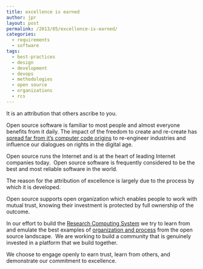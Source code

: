 ```yaml
---
title: excellence is earned
author: jpr
layout: post
permalink: /2013/05/excellence-is-earned/
categories:
  - requirements
  - software
tags:
  - best-practices
  - design
  - development
  - devops
  - methodologies
  - open source
  - organizations
  - rcs
---
```

It is an attribution that others ascribe to you.

Open source software is familiar to most people and almost everyone benefits from it daily. The impact of the freedom to create and re-create has [spread far from it&#8217;s computer code origins][1] to re-engineer industries and influence our dialogues on rights in the digital age.

Open source runs the Internet and is at the heart of leading Internet companies today.  Open source software is frequently considered to be the best and most reliable software in the world.

The reason for the attribution of excellence is largely due to the process by which it is developed.

Open source supports open organization which enables people to work with mutual trust, knowing their investment is protected by full ownership of the outcome.

In our effort to build the [Research Computing System][2] we try to learn from and emulate the best examples of [organization and process][3] from the open source landscape.  We are working to build a community that is genuinely invested in a platform that we build together.

We choose to engage openly to earn trust, learn from others, and demonstrate our commitment to excellence.

 [1]: http://creativecommons.org/ "Creative Commons"
 [2]: http://docs.uabgrid.uab.edu/ "Research Computing System"
 [3]: http://dev.uabgrid.uab.edu/ "DevOps"
